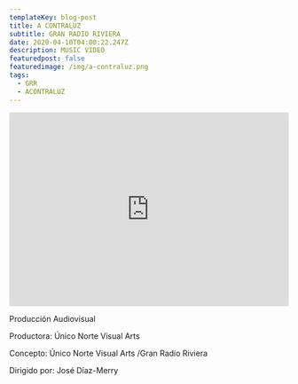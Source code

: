 ```yaml
---
templateKey: blog-post
title: A CONTRALUZ
subtitle: GRAN RADIO RIVIERA
date: 2020-04-10T04:00:22.247Z
description: MUSIC VIDEO
featuredpost: false
featuredimage: /img/a-contraluz.png
tags:
  - GRR
  - ACONTRALUZ
---
```

<iframe width="100%" height="350px" src="https://www.youtube.com/embed/ptuInu7qRn0" title="YouTube video player" frameborder="0" allow="accelerometer; autoplay; clipboard-write; encrypted-media; gyroscope; picture-in-picture" allowfullscreen></iframe>

Producción Audiovisual

Productora: Único Norte Visual Arts 

Concepto: Único Norte Visual Arts /Gran Radio Riviera 

Dirigido por: José Díaz-Merry